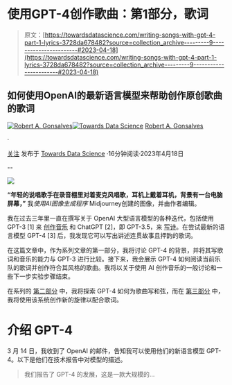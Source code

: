 # 使用GPT-4创作歌曲：第1部分，歌词

> 原文：[https://towardsdatascience.com/writing-songs-with-gpt-4-part-1-lyrics-3728da678482?source=collection_archive---------9-----------------------#2023-04-18](https://towardsdatascience.com/writing-songs-with-gpt-4-part-1-lyrics-3728da678482?source=collection_archive---------9-----------------------#2023-04-18)

## 如何使用OpenAI的最新语言模型来帮助创作原创歌曲的歌词

[](https://robgon.medium.com/?source=post_page-----3728da678482--------------------------------)[![Robert A. Gonsalves](../Images/96b4da0f602a1cd9d1e1d2917868cbee.png)](https://robgon.medium.com/?source=post_page-----3728da678482--------------------------------)[](https://towardsdatascience.com/?source=post_page-----3728da678482--------------------------------)[![Towards Data Science](../Images/a6ff2676ffcc0c7aad8aaf1d79379785.png)](https://towardsdatascience.com/?source=post_page-----3728da678482--------------------------------) [Robert A. Gonsalves](https://robgon.medium.com/?source=post_page-----3728da678482--------------------------------)

·

[关注](https://medium.com/m/signin?actionUrl=https%3A%2F%2Fmedium.com%2F_%2Fsubscribe%2Fuser%2Fc97e6c73c13c&operation=register&redirect=https%3A%2F%2Ftowardsdatascience.com%2Fwriting-songs-with-gpt-4-part-1-lyrics-3728da678482&user=Robert+A.+Gonsalves&userId=c97e6c73c13c&source=post_page-c97e6c73c13c----3728da678482---------------------post_header-----------) 发布于 [Towards Data Science](https://towardsdatascience.com/?source=post_page-----3728da678482--------------------------------) ·16分钟阅读·2023年4月18日[](https://medium.com/m/signin?actionUrl=https%3A%2F%2Fmedium.com%2F_%2Fvote%2Ftowards-data-science%2F3728da678482&operation=register&redirect=https%3A%2F%2Ftowardsdatascience.com%2Fwriting-songs-with-gpt-4-part-1-lyrics-3728da678482&user=Robert+A.+Gonsalves&userId=c97e6c73c13c&source=-----3728da678482---------------------clap_footer-----------)

--

[](https://medium.com/m/signin?actionUrl=https%3A%2F%2Fmedium.com%2F_%2Fbookmark%2Fp%2F3728da678482&operation=register&redirect=https%3A%2F%2Ftowardsdatascience.com%2Fwriting-songs-with-gpt-4-part-1-lyrics-3728da678482&source=-----3728da678482---------------------bookmark_footer-----------)![](../Images/c21f5b72d85499be2ca95b5507aa469a.png)

**“年轻的说唱歌手在录音棚里对着麦克风唱歌，耳机上戴着耳机，背景有一台电脑屏幕，”** 我*使用AI图像生成程序* Midjourney创建的图像，并由作者编辑。

我在过去三年里一直在撰写关于 OpenAI 大型语言模型的各种迭代，包括使用 GPT-3 [1] 来 [创作音乐](https://medium.com/towards-data-science/ai-tunes-creating-new-songs-with-artificial-intelligence-4fb383218146) 和 ChatGPT [2]，即 GPT-3.5，来 [写诗](https://medium.com/towards-data-science/using-chatgpt-as-a-creative-writing-partner-part-1-prose-dc9a9994d41f)。在尝试最新的语言模型 GPT-4 [3] 后，我发现它可以写出讲述连贯故事且押韵的歌词。

在这篇文章中，作为系列文章的第一部分，我将讨论 GPT-4 的背景，并将其写歌词和音乐的能力与 GPT-3 进行比较。接下来，我会展示 GPT-4 如何阅读当前乐队的歌词并创作符合其风格的歌曲。我将以关于使用 AI 创作音乐的一般讨论和一些下一步实验步骤结束。

在系列的 [第二部分](https://medium.com/towards-data-science/writing-songs-with-gpt-4-part-2-chords-173cfda0e5a1) 中，我将探索 GPT-4 如何为歌曲写和弦，而在 [第三部分](/writing-songs-with-gpt-4-part-3-melodies-848ab3614e7a) 中，我将使用该系统创作新的旋律以配合歌词。

# 介绍 GPT-4

3 月 14 日，我收到了 OpenAI 的邮件，告知我可以使用他们的新语言模型 GPT-4。以下是他们在技术报告中对模型的描述。

> 我们报告了 GPT-4 的发展，这是一款大规模的…
